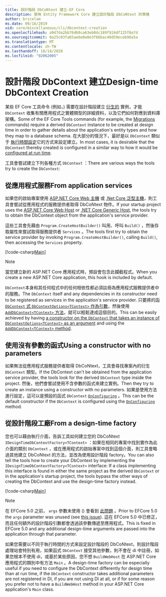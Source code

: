 ```yaml
---
title: 設計階段 DbCoNtext 建立-EF Core
description: 使用 Entity Framework Core 建立設計階段 DbCoNtext 的策略
author: bricelam
ms.date: 09/16/2019
uid: core/miscellaneous/cli/dbcontext-creation
ms.openlocfilehash: a9d7da2bb76d60ca63eb0dc189f924df125f0a7d
ms.sourcegitcommit: 0a25c03fa65ae6e0e0e3f66bac48d59eceb96a5a
ms.translationtype: MT
ms.contentlocale: zh-TW
ms.lasthandoff: 10/14/2020
ms.locfileid: "92062005"
---
```

# <a name="design-time-dbcontext-creation"></a><span data-ttu-id="6a09b-103">設計階段 DbContext 建立</span><span class="sxs-lookup"><span data-stu-id="6a09b-103">Design-time DbContext Creation</span></span>

<span data-ttu-id="6a09b-104">某些 EF Core 工具命令 (例如，) 需要在設計階段建立 [衍生的][1] 實例，才能 `DbContext` 收集有關應用程式之實體類型的詳細資料，以及它們如何對應到資料庫架構。</span><span class="sxs-lookup"><span data-stu-id="6a09b-104">Some of the EF Core Tools commands (for example, the [Migrations][1] commands) require a derived `DbContext` instance to be created at design time in order to gather details about the application's entity types and how they map to a database schema.</span></span> <span data-ttu-id="6a09b-105">在大部分的情況下，最好是以 `DbContext` 類似于 [執行時間設定][2]它的方式來設定建立。</span><span class="sxs-lookup"><span data-stu-id="6a09b-105">In most cases, it is desirable that the `DbContext` thereby created is configured in a similar way to how it would be [configured at run time][2].</span></span>

<span data-ttu-id="6a09b-106">工具會嘗試建立下列各種方式 `DbContext` ：</span><span class="sxs-lookup"><span data-stu-id="6a09b-106">There are various ways the tools try to create the `DbContext`:</span></span>

## <a name="from-application-services"></a><span data-ttu-id="6a09b-107">從應用程式服務</span><span class="sxs-lookup"><span data-stu-id="6a09b-107">From application services</span></span>

<span data-ttu-id="6a09b-108">如果您的啟始專案使用 [ASP.NET Core Web 主機][3] 或 [.Net Core 泛型主機][4]，則工具會嘗試從應用程式的服務提供者取得 DbCoNtext 物件。</span><span class="sxs-lookup"><span data-stu-id="6a09b-108">If your startup project uses the [ASP.NET Core Web Host][3] or [.NET Core Generic Host][4], the tools try to obtain the DbContext object from the application's service provider.</span></span>

<span data-ttu-id="6a09b-109">這些工具會先藉由 `Program.CreateHostBuilder()` 叫用、呼叫 `Build()` ，然後存取屬性來嘗試取得服務提供者 `Services` 。</span><span class="sxs-lookup"><span data-stu-id="6a09b-109">The tools first try to obtain the service provider by invoking `Program.CreateHostBuilder()`, calling `Build()`, then accessing the `Services` property.</span></span>

[!code-csharp[Main](../../../../samples/core/Miscellaneous/CommandLine/ApplicationService.cs)]

> [!NOTE]
> <span data-ttu-id="6a09b-110">當您建立新的 ASP.NET Core 應用程式時，預設會包含此攔截程式。</span><span class="sxs-lookup"><span data-stu-id="6a09b-110">When you create a new ASP.NET Core application, this hook is included by default.</span></span>

<span data-ttu-id="6a09b-111">`DbContext`本身和其任何程式中的任何相依性都必須註冊為應用程式服務提供者中的服務。</span><span class="sxs-lookup"><span data-stu-id="6a09b-111">The `DbContext` itself and any dependencies in its constructor need to be registered as services in the application's service provider.</span></span> <span data-ttu-id="6a09b-112">只要將的函[ `DbContext` 式 `DbContextOptions<TContext>` 作為引數][5]，然後使用[ `AddDbContext<TContext>` 方法][6]，就可以輕鬆達成這個目的。</span><span class="sxs-lookup"><span data-stu-id="6a09b-112">This can be easily achieved by having [a constructor on the `DbContext` that takes an instance of `DbContextOptions<TContext>` as an argument][5] and using the [`AddDbContext<TContext>` method][6].</span></span>

## <a name="using-a-constructor-with-no-parameters"></a><span data-ttu-id="6a09b-113">使用沒有參數的函式</span><span class="sxs-lookup"><span data-stu-id="6a09b-113">Using a constructor with no parameters</span></span>

<span data-ttu-id="6a09b-114">如果無法從應用程式服務提供者取得 DbCoNtext，工具會尋找專案內的衍生 `DbContext` 類型。</span><span class="sxs-lookup"><span data-stu-id="6a09b-114">If the DbContext can't be obtained from the application service provider, the tools look for the derived `DbContext` type inside the project.</span></span> <span data-ttu-id="6a09b-115">然後，他們會嘗試使用不含參數的函式來建立實例。</span><span class="sxs-lookup"><span data-stu-id="6a09b-115">Then they try to create an instance using a constructor with no parameters.</span></span> <span data-ttu-id="6a09b-116">如果是使用方法進行設定，這可以是預設的函式 `DbContext` [`OnConfiguring`][7] 。</span><span class="sxs-lookup"><span data-stu-id="6a09b-116">This can be the default constructor if the `DbContext` is configured using the [`OnConfiguring`][7] method.</span></span>

## <a name="from-a-design-time-factory"></a><span data-ttu-id="6a09b-117">從設計階段工廠</span><span class="sxs-lookup"><span data-stu-id="6a09b-117">From a design-time factory</span></span>

<span data-ttu-id="6a09b-118">您也可以藉由執行介面，告訴工具如何建立您的 DbCoNtext `IDesignTimeDbContextFactory<TContext>` ：如果在相同的專案中找到實作為此介面的類別 `DbContext` ，或在應用程式的啟始專案中找到這個介面，則工具會略過其他建立 DbCoNtext 的方法，並改為使用設計階段 factory。</span><span class="sxs-lookup"><span data-stu-id="6a09b-118">You can also tell the tools how to create your DbContext by implementing the `IDesignTimeDbContextFactory<TContext>` interface: If a class implementing this interface is found in either the same project as the derived `DbContext` or in the application's startup project, the tools bypass the other ways of creating the DbContext and use the design-time factory instead.</span></span>

[!code-csharp[Main](../../../../samples/core/Miscellaneous/CommandLine/BloggingContextFactory.cs)]

> [!NOTE]
> <span data-ttu-id="6a09b-119">在 EFCore 5.0 之前， `args` 參數未使用 () 會看到 [此問題][8] 。</span><span class="sxs-lookup"><span data-stu-id="6a09b-119">Prior to EFCore 5.0 the `args` parameter was unused (see [this issue][8]).</span></span>
> <span data-ttu-id="6a09b-120">這在 EFCore 5.0 中已修正，而且任何額外的設計階段引數都會透過該參數傳遞至應用程式。</span><span class="sxs-lookup"><span data-stu-id="6a09b-120">This is fixed in EFCore 5.0 and any additional design-time arguments are passed into the application through that parameter.</span></span>

<span data-ttu-id="6a09b-121">如果您需要以不同于執行時間的方式來設定設計階段的 DbCoNtext，則設計階段處理站會特別有用，如果函式 `DbContext` 接受其他參數，則不會在 di 中註冊，如果您根本不使用 di，或基於某些原因，您不想 `BuildWebHost` 在 ASP.NET Core 應用程式的類別中有方法 `Main` 。</span><span class="sxs-lookup"><span data-stu-id="6a09b-121">A design-time factory can be especially useful if you need to configure the DbContext differently for design time than at run time, if the `DbContext` constructor takes additional parameters are not registered in DI, if you are not using DI at all, or if for some reason you prefer not to have a `BuildWebHost` method in your ASP.NET Core application's `Main` class.</span></span>

  [1]: xref:core/managing-schemas/migrations/index
  [2]: xref:core/miscellaneous/configuring-dbcontext
  [3]: /aspnet/core/fundamentals/host/web-host
  [4]: /aspnet/core/fundamentals/host/generic-host
  [5]: xref:core/miscellaneous/configuring-dbcontext#constructor-argument
  [6]: xref:core/miscellaneous/configuring-dbcontext#using-dbcontext-with-dependency-injection
  [7]: xref:core/miscellaneous/configuring-dbcontext#onconfiguring
  [8]: https://github.com/aspnet/EntityFrameworkCore/issues/8332
